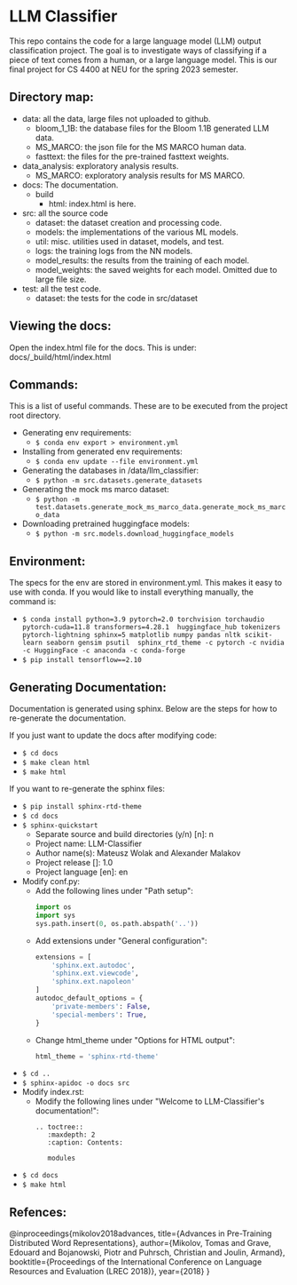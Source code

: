 # LLM Classifier
This repo contains the code for a large language model (LLM) output classification project. The goal is to investigate ways of classifying if a piece of text comes from a human, or a large language model. This is our final project for CS 4400 at NEU for the spring 2023 semester.

## Directory map:
- data: all the data, large files not uploaded to github.
  - bloom_1_1B: the database files for the Bloom 1.1B generated LLM data.
  - MS_MARCO: the json file for the MS MARCO human data.
  - fasttext: the files for the pre-trained fasttext weights.
- data_analysis: exploratory analysis results.
  - MS_MARCO: exploratory analysis results for MS MARCO.
- docs: The documentation.
  - build
    - html: index.html is here.
- src: all the source code
  - dataset: the dataset creation and processing code.
  - models: the implementations of the various ML models.
  - util: misc. utilities used in dataset, models, and test.
  - logs: the training logs from the NN models.
  - model_results: the results from the training of each model.
  - model_weights: the saved weights for each model. Omitted due to large file size.
- test: all the test code.
  - dataset: the tests for the code in src/dataset
  
## Viewing the docs:
Open the index.html file for the docs. This is under: docs/_build/html/index.html

## Commands:
This is a list of useful commands. These are to be executed from the project root directory.
- Generating env requirements:
  - `$ conda env export > environment.yml`
- Installing from generated env requirements:
  - `$ conda env update --file environment.yml`
- Generating the databases in /data/llm_classifier:
  - `$ python -m src.datasets.generate_datasets`
- Generating the mock ms marco dataset:
  - `$ python -m test.datasets.generate_mock_ms_marco_data.generate_mock_ms_marco_data`
- Downloading pretrained huggingface models:
  - `$ python -m src.models.download_huggingface_models`

## Environment:
The specs for the env are stored in environment.yml. This makes it easy to use with conda. If you would like to install
everything manually, the command is:
- `$ conda install python=3.9 pytorch=2.0 torchvision torchaudio pytorch-cuda=11.8 transformers=4.28.1 
  huggingface_hub tokenizers pytorch-lightning sphinx=5 matplotlib numpy pandas nltk scikit-learn seaborn gensim psutil 
  sphinx_rtd_theme -c pytorch -c nvidia -c HuggingFace -c anaconda -c conda-forge`
- `$ pip install tensorflow==2.10`
  
## Generating Documentation:
Documentation is generated using sphinx. Below are the steps for how to re-generate the documentation.

If you just want to update the docs after modifying code:
- `$ cd docs`
- `$ make clean html`
- `$ make html`

If you want to re-generate the sphinx files:
- `$ pip install sphinx-rtd-theme`
- `$ cd docs`
- `$ sphinx-quickstart`
  - Separate source and build directories (y/n) [n]: n
  - Project name: LLM-Classifier
  - Author name(s): Mateusz Wolak and Alexander Malakov
  - Project release []: 1.0
  - Project language [en]: en
- Modify conf.py:
  - Add the following lines under "Path setup":
    ```python
    import os
    import sys
    sys.path.insert(0, os.path.abspath('..'))
    ```
  - Add extensions under "General configuration":
    ```python
    extensions = [
        'sphinx.ext.autodoc',
        'sphinx.ext.viewcode',
        'sphinx.ext.napoleon'
    ]
    autodoc_default_options = {
        'private-members': False,
        'special-members': True,
    }
    ```
  - Change html_theme under "Options for HTML output":
    ```python
    html_theme = 'sphinx-rtd-theme'
    ```
- `$ cd ..`    
- `$ sphinx-apidoc -o docs src`
- Modify index.rst:
  - Modify the following lines under "Welcome to LLM-Classifier's documentation!":
    ```text
    .. toctree::
       :maxdepth: 2
       :caption: Contents:

       modules
    ```
- `$ cd docs`
- `$ make html`



## Refences:
@inproceedings{mikolov2018advances,
  title={Advances in Pre-Training Distributed Word Representations},
  author={Mikolov, Tomas and Grave, Edouard and Bojanowski, Piotr and Puhrsch, Christian and Joulin, Armand},
  booktitle={Proceedings of the International Conference on Language Resources and Evaluation (LREC 2018)},
  year={2018}
}
